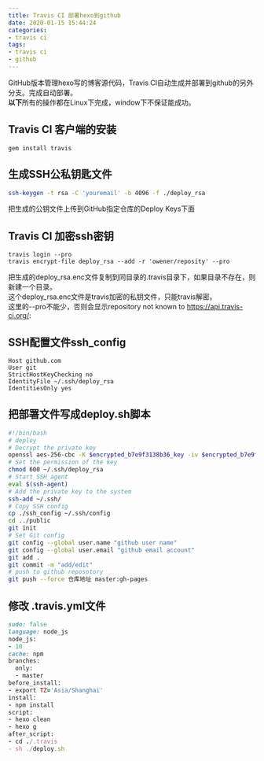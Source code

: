 ```yaml
---
title: Travis CI 部署hexo到github
date: 2020-01-15 15:44:24
categories:
- travis ci
tags:
- travis ci
- github
---
```

GitHub版本管理hexo写的博客源代码，Travis CI自动生成并部署到github的另外分支。完成自动部署。  
**以下**所有的操作都在Linux下完成，window下不保证能成功。


<!--more-->

## Travis CI 客户端的安装
````
gem install travis
````

## 生成SSH公私钥匙文件
````sh
ssh-keygen -t rsa -C 'youremail' -b 4096 -f ./deploy_rsa
````
把生成的公钥文件上传到GitHub指定仓库的Deploy Keys下面

## Travis CI 加密ssh密钥
````
travis login --pro
travis encrypt-file deploy_rsa --add -r 'owener/reposity' --pro
````
把生成的deploy_rsa.enc文件复制到同目录的.travis目录下，如果目录不存在，则新建一个目录。  
这个deploy_rsa.enc文件是travis加密的私钥文件，只能travis解密。  
这里的--pro不能少，否则会显示repository not known to https://api.travis-ci.org/:

## SSH配置文件ssh_config
````
Host github.com
User git
StrictHostKeyChecking no
IdentityFile ~/.ssh/deploy_rsa
IdentitiesOnly yes
````
## 把部署文件写成deploy.sh脚本
````sh
#!/bin/bash
# deploy
# Decrypt the private key
openssl aes-256-cbc -K $encrypted_b7e9f3138b36_key -iv $encrypted_b7e9f3138b36_iv -in ./deploy_rsa.enc -out ~/.ssh/deploy_rsa -d
# Set the permission of the key
chmod 600 ~/.ssh/deploy_rsa
# Start SSH agent
eval $(ssh-agent)
# Add the private key to the system
ssh-add ~/.ssh/
# Copy SSH config
cp ./ssh_config ~/.ssh/config
cd ../public
git init
# Set Git config
git config --global user.name "github user name"
git config --global user.email "github email account"
git add .
git commit -m "add/edit"
# push to github reposotory
git push --force 仓库地址 master:gh-pages
````

## 修改 .travis.yml文件
````ruby
sudo: false
language: node_js
node_js:
- 10
cache: npm
branches:
  only:
  - master
before_install:
- export TZ='Asia/Shanghai'
install:
- npm install
script:
- hexo clean
- hexo g
after_script:
- cd ./.travis
- sh ./deploy.sh

````